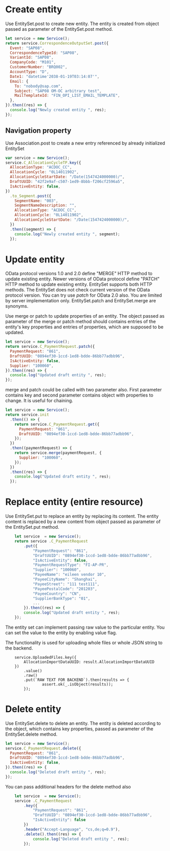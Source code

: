 # Create entity

Use EntitySet.post to create new entity. The entity is created from
object passed as parameter of the EntitySet.post method.

```javascript
let service = new Service();
return service.CorrespondenceOutputSet.post({
  Event: "SAP08",
  CorrespondenceTypeId: "SAP08",
  VariantId: "SAP08",
  CompanyCode: "M101",
  CustomerNumber: "BRQ002",
  AccountType: "D",
  Date1: "datetime'2038-01-19T03:14:07'",
  Email: {
    To: "nobody@sap.com",
    Subject: "SAP08 OM-OC arbitrary test",
    MailTemplateId: "FIN_OPI_LIST_EMAIL_TEMPLATE",
  },
}).then((res) => {
  console.log("Newly created entity ", res);
});
```

## Navigation property

Use Association.post to create a new entry referenced by already initialized EntitySet

```javascript
var service = new Service();
service.C_AllocationCycleTP.key({
  AllocationType: "ACDOC_CC",
  AllocationCycle: "0L14011902",
  AllocationCycleStartDate: "/Date(1547424000000)/",
  DraftUUID: "42f2e9af-c507-1ed9-8bbb-f206cf2596a5",
  IsActiveEntity: false,
})
  .to_Segment.post({
    SegmentName: "003",
    SegmentNameDescription: "",
    AllocationType: "ACDOC_CC",
    AllocationCycle: "0L14011902",
    AllocationCycleStartDate: "/Date(1547424000000)/",
  })
  .then((segment) => {
    console.log("Newly created entity ", segment);
  });
```

# Update entity

OData protocol versions 1.0 and 2.0 define "MERGE" HTTP method to update
existing entity. Newer versions of OData protocol define "PATCH"
HTTP method to update existing entity. EntitySet supports both HTTP
methods. The EntitySet does not check current version of the OData
protocol version. You can try use _patch_ for OData 2.0 also. You
are limited by server implementation only. EntitySet.patch and
EntitySet.merge are synonyms.

Use merge or patch to update properties of an entity. The object
passed as parameter of the merge or patch method should contains
entries of the entity's key properties and entries of properties,
which are supposed to be updated.

```javascript
let service = new Service();
return service.C_PaymentRequest.patch({
  PaymentRequest: "861",
  DraftUUID: "0894ef30-1ccd-1ed8-bdde-86bb77adbb96",
  IsActiveEntity: false,
  Supplier: "100060",
}).then((res) => {
  console.log("Updated draft entity ", res);
});
```

merge and patch could be called with two parameter also. First parameter
contains key and second parameter contains object with properties
to change. It is useful for chaining.

```javascript
let service = new Service();
return service.init
  .then(() => {
    return service.C_PaymentRequest.get({
      PaymentRequest: "861",
      DraftUUID: "0894ef30-1ccd-1ed8-bdde-86bb77adbb96",
    });
  })
  .then((paymentRequest) => {
    return service.merge(paymentRequest, {
      Supplier: "100060",
    });
  })
  .then((res) => {
    console.log("Updated draft entity ", res);
  });
```

# Replace entity (entire resource)

Use EntitySet.put to replace an entity by replacing its content.
The entity content is replaced by a new content from object
passed as parameter of the EntitySet.put method.

```javascript
    let service  = new Service();
	return service .C_PaymentRequest
		.put({
			"PaymentRequest": "861",
			"DraftUUID": "0894ef30-1ccd-1ed8-bdde-86bb77adbb96",
			"IsActiveEntity": false,
			"PaymentRequestType": "FI-AP-PR",
			"Supplier": "100060",
			"PayeeName": "eileen vendor 10",
			"PayeeCityName": "Shanghai",
			"PayeeStreet": "111 test111",
			"PayeePostalCode": "201203",
			"PayeeCountry": "CN",
			"SupplierBankType": "01",
			...
		}).then((res) => {
		console.log("Updated draft entity ", res);
	});
```

The entity set can implement passing raw value
to the particular entity. You can set the value
to the entity by enabling value flag.

The functionality is used for uploading whole
files or whole JSON string to the backend.

```
    service.UploadedFiles.key({
        AllocationImportDataUUID: result.AllocationImportDataUUID
    })
        .value()
        .raw()
        .put(`RAW TEXT FOR BACKEND`).then(results => {
                assert.ok(_.isObject(results));
        });
```

# Delete entity

Use EntitySet.delete to delete an entity. The entity is deleted according
to the object, which contains key properties, passed as parameter of the
EntitySet.delete method.

```javascript
let service = new Service();
service.C_PaymentRequest.delete({
  PaymentRequest: "861",
  DraftUUID: "0894ef30-1ccd-1ed8-bdde-86bb77adbb96",
  IsActiveEntity: false,
}).then((res) => {
  console.log("Deleted draft entity ", res);
});
```

You can pass additional headers for the delete method also

```javascript
    let service  = new Service();
	service .C_PaymentRequest
		.key({
			"PaymentRequest": "861",
			"DraftUUID": "0894ef30-1ccd-1ed8-bdde-86bb77adbb96",
			"IsActiveEntity": false
		})
		.header("Accept-Language", "cs,de;q=0.9"),
		.delete().then((res) => {
			console.log("Deleted draft entity ", res);
		});
```
